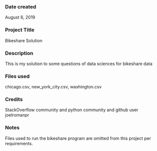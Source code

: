 ### Date created
August 8, 2019

### Project Title
Bikeshare Solution

### Description
This is my solution to some questions of data sciences for bikeshare data

### Files used
chicago.csv, new_york_city.csv, washington.csv

### Credits
StackOverflow community and python community and github user joelromanpr

### Notes
Files used to run the bikeshare program are omitted from this project per requirements.
